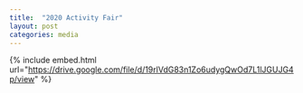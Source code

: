 ```yaml
---
title:  "2020 Activity Fair"
layout: post
categories: media
---
```


{% include embed.html url="https://drive.google.com/file/d/19rlVdG83n1Zo6udygQwOd7L1lJGUJG4p/view" %}
